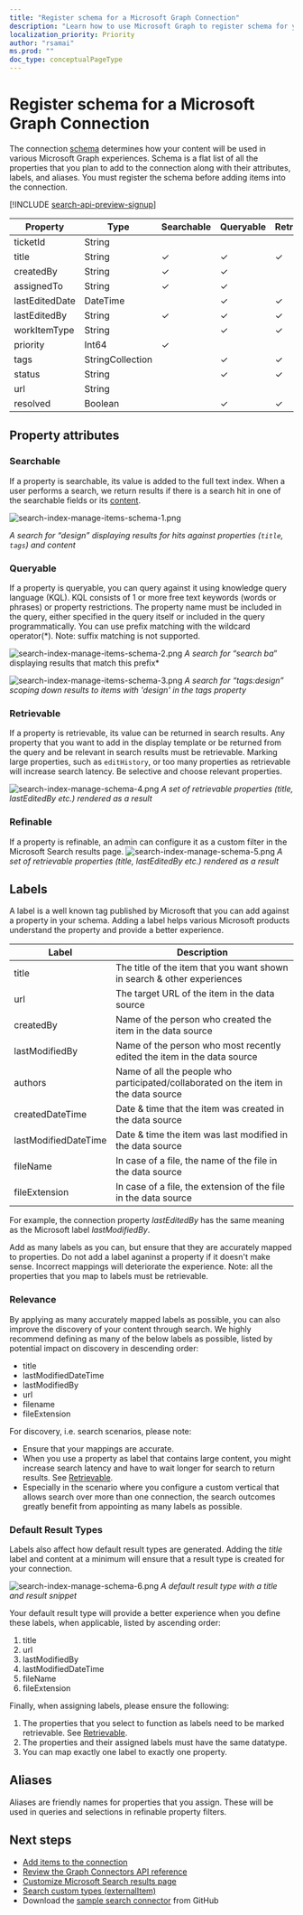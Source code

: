 ```yaml
---
title: "Register schema for a Microsoft Graph Connection"
description: "Learn how to use Microsoft Graph to register schema for your Microsoft Graph Connection"
localization_priority: Priority
author: "rsamai"
ms.prod: ""
doc_type: conceptualPageType
---
```


# Register schema for a Microsoft Graph Connection
The connection [schema](/graph/api/resources/schema?view=graph-rest-beta) determines how your content will be used in various Microsoft Graph experiences. Schema is a flat list of all the properties that you plan to add to the connection along with their attributes, labels, and aliases. You must register the schema before adding items into the connection.

[!INCLUDE [search-api-preview-signup](../includes/search-api-preview-signup.md)]

| Property       	| Type             	| Searchable 	| Queryable 	| Retrievable 	| Refinable 	| Labels               	| Aliases    	|
|----------------	|------------------	|------------	|-----------	|-------------	|-----------	|----------------------	|------------	|
| ticketId       	| String           	|            	|           	|             	|           	|                      	| ID         	|
| title          	| String           	| ✓          	| ✓         	| ✓           	|           	| title                	|            	|
| createdBy      	| String           	| ✓          	| ✓         	|             	|           	| createdBy            	| creator    	|
| assignedTo     	| String           	| ✓          	| ✓         	|             	|           	|                      	|            	|
| lastEditedDate 	| DateTime         	|            	| ✓         	| ✓           	| ✓         	| lastModifiedDateTime 	| editedDate 	|
| lastEditedBy   	| String           	| ✓          	| ✓         	| ✓           	|           	| lastModifiedBy       	| edited     	|
| workItemType   	| String           	|            	| ✓         	| ✓           	|           	|                      	| ticketType 	|
| priority       	| Int64            	| ✓          	|           	|             	|           	|                      	|            	|
| tags           	| StringCollection 	|            	| ✓         	| ✓           	| ✓         	|                      	|            	|
| status         	| String           	|            	| ✓         	| ✓           	|           	|                      	|            	|
| url            	| String           	|            	|           	|             	|           	| url                  	|            	|
| resolved       	| Boolean          	|            	| ✓         	| ✓           	|           	|                      	|            	|

## Property attributes
### Searchable
If a property is searchable, its value is added to the full text index. When a user performs a search, we return results if there is a search hit in one of the searchable fields or its [content]((search-index-manage-item.md#content)).

![search-index-manage-items-schema-1.png](./images/search-index-manage-schema-1.png)

*A search for “design” displaying results for hits against properties (`title`, `tags`) and content*




### Queryable
If a property is queryable, you can query against it using knowledge query language (KQL). KQL consists of 1 or more free text keywords (words or phrases) or property restrictions. The property name must be included in the query, either specified in the query itself or included in the query programmatically. You can use prefix matching with the wildcard operator(*). Note: suffix matching is not supported.

![search-index-manage-items-schema-2.png](./images/search-index-manage-schema-2.png)
*A search for “search ba*” displaying results that match this prefix*

![search-index-manage-items-schema-3.png](./images/search-index-manage-schema-3.png)
*A search for “tags:design” scoping down results to items with 'design' in the tags property*


### Retrievable
If a property is retrievable, its value can be returned in search results. Any property that you want to add in the display template or be returned from the query and be relevant in search results must be retrievable. Marking large properties, such as `editHistory`, or too many properties as retrievable will increase search latency. Be selective and choose relevant properties. 

![search-index-manage-schema-4.png](./images/search-index-manage-schema-4.png)
*A set of retrievable properties (title, lastEditedBy etc.) rendered as a result*

### Refinable
If a property is refinable, an admin can configure it as a custom filter in the Microsoft Search results page.
![search-index-manage-schema-5.png](./images/search-index-manage-schema-5.png)
*A set of retrievable properties (title, lastEditedBy etc.) rendered as a result*

## Labels 
A label is a well known tag published by Microsoft that you can add against a property in your schema. Adding a label helps various Microsoft products understand the property and provide a better experience. 

| Label                	| Description                                                                         	|
|----------------------	|-------------------------------------------------------------------------------------	|
| title                	| The title of the item that you want shown in search & other experiences             	|
| url                  	| The target URL of the item in the data source                                       	|
| createdBy            	| Name of the person who created the item in the data source                          	|
| lastModifiedBy       	| Name of the person who most recently edited the item in the data source             	|
| authors              	| Name of all the people who participated/collaborated on the item in the data source 	|
| createdDateTime      	| Date & time that the item was created in the data source                            	|
| lastModifiedDateTime 	| Date & time the item was last modified in the data source                           	|
| fileName             	| In case of a file, the name of the file in the data source                          	|
| fileExtension        	| In case of a file, the extension of the file in the data source                     	|

For example, the connection property *lastEditedBy* has the same meaning as the Microsoft label *lastModifiedBy*. 

Add as many labels as you can, but ensure that they are accurately mapped to properties. Do not add a label aganinst a property if it doesn't make sense. Incorrect mappings will deteriorate the experience. Note: all the properties that you map to labels must be retrievable.

### Relevance
By applying as many accurately mapped labels as possible, you can also improve the discovery of your content through search. We highly recommend defining as many of the below labels as possible, listed by potential impact on discovery in descending order:
- 	title
- lastModifiedDateTime
- 	lastModifiedBy
- 	url
- 	filename
- 	fileExtension

For discovery, i.e. search scenarios, please note:
-  Ensure that your mappings are accurate.
- When you use a property as label that contains large content, you might increase search latency and have to wait longer for search to return results. See [Retrievable](#Retrievable).
- Especially in the scenario where you configure a custom vertical that allows search over more than one connection, the search outcomes greatly benefit from appointing as many labels as possible.

### Default Result Types
Labels also affect how default result types are generated. Adding the *title* label and content at a minimum will ensure that a result type is created for your connection.

![search-index-manage-schema-6.png](./images/search-index-manage-schema-6.png)
*A default result type with a title and result snippet*

Your default result type will provide a better experience when you define these labels, when applicable, listed by ascending order:
1.	title
2.	url
3.	lastModifiedBy
4.	lastModifiedDateTime
5.	fileName
6.	fileExtension

Finally, when assigning labels, please ensure the following:
1.	The properties that you select to function as labels need to be marked retrievable. See  [Retrievable](#Retrievable). 
2.	The properties and their assigned labels must have the same datatype.
3.	You can map exactly one label to exactly one property. 

## Aliases 
Aliases are friendly names for properties that you assign. These will be used in queries and selections in refinable property filters.


## Next steps
- [Add items to the connection](/graph/concepts/search-index-manage-items.md)
- [Review the Graph Connectors API reference](/graph/api/resources/indexing-api-overview?view=graph-rest-beta)
- [Customize Microsoft Search results page](/MicrosoftSearch/configure-connector#next-steps-customize-the-search-results-page)
- [Search custom types (externalItem)](search-concept-custom-types.md)
- Download the [sample search connector](https://github.com/microsoftgraph/msgraph-search-connector-sample) from GitHub

